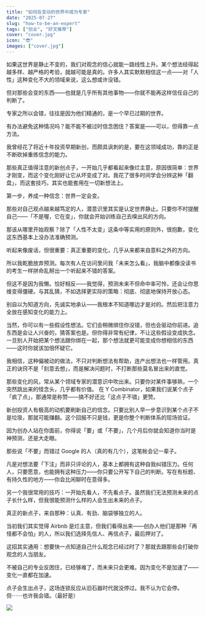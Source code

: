 ```yaml
---
title: "如何在变动的世界中成为专家"
date: "2025-07-27"
slug: "how-to-be-an-expert"
tags: ["创业", "好文推荐"]
cover: "cover.jpg"
icon: "😎"
images: ["cover.jpg"]
---
```

如果这世界是静止不变的，我们对观念的信心就能一路线性上升。某个想法经得起越多样、越严格的考验，就越可能是真的。许多人其实默默相信这一点——对「人性」这种变化不大的领域来说，这么想或许没错。



但对那些会变的东西——也就是几乎所有其他事物——你就不能再这样信任自己的判断了。



专家之所以会错，往往是因为他们精通的，是一个早已过期的世界。



有办法避免这种情况吗？能不能不被过时信念困住？答案是——可以，但得靠一点方法。



我曾经花了将近十年投资早期新创，而颇具讽刺的是，要在这领域成功，靠的正是不断砍掉重练信念的能力。



那些真正值得注意的新创点子，一开始几乎都看起来像烂主意，原因很简单：世界才刚变，而这个变化刚好让它从坏变成了对。我花了很多时间学会分辨这种「翻盘」，而这套技巧，其实也能套用在一切新想法上。



第一步，养成一种信念：世界一定会变。



那些对自己观点越来越笃定的人，潜意识里其实是认定世界静止。只要你不时提醒自己——「不是喔，它在变」，你就会开始训练自己去嗅出风的方向。



那该从哪里开始观察？除了「人性不太变」这条中等实用的原则外，很抱歉，变化这东西基本上没办法准确预测。



听起来像废话，但很重要：真正重要的变化，几乎从来都来自意料之外的方向。



所以我乾脆放弃预测。每次有人在访问里问我「未来怎么看」，我脑中都像没读书的考生一样拼命乱掰出一个听起来不错的答案。



但这不是因为我懒。恰好相反——我觉得，预测未来不但命中率可怜，还会让你思维变得僵硬。与其乱猜，不如选择更实际的策略：彻底、彻底地保持开放心态。



别自以为知道方向，先诚实地承认——我根本不知道哪边才是对的。然后把注意力全放在感知变化的能力上。



当然，你可以有一些假设性想法。它们会稍微绑住你没错，但也会驱动你前进。追东西是会让人兴奋的，猜答案也是。但你得非常有纪律，不让这些假设变成执念。
一旦别人开始把某个想法跟你绑在一起，那个想法就更可能变成你想相信的东西——这时你就该加倍怀疑它。



我相信，这种偏被动的做法，不只对判断想法有帮助，连产出想法也一样管用。真正的诀窍不是「刻意去想」，而是解决问题时，不打断那些莫名冒出来的直觉。



那些变化的风，常从某个领域专家的潜意识中吹出来。只要你对某件事够熟，一个突然跳出来的怪念头，几乎都有价值。
在 Y Combinator，如果我们说某个点子「疯了点」，那通常是称赞——搞不好还比「这点子不错」更赞。



新创投资人有极高的动机要刷新自己的信念。只要比别人早一步意识到某个点子不是垃圾，那就可能赚翻。这个回报不只是钱，更是你整个判断体系的现场验证。



因为创办人站在你面前，你得说「要」或「不要」，几个月后你就会知道你当时是神预测，还是大走眼。



那些说「不要」而错过 Google 的人（真的有几个），这笔帐会记一辈子。



凡是对想法要「下注」而非只评论的人，基本上都拥有这种自我纠错压力。任何人，只要愿意，也能拥有这种压力——你只要公开写下自己的判断。写在有标题、有持久性的地方——你会比闲聊时在意得多。



另一个我很常用的技巧：一开始先看人，不先看点子。虽然我们无法预测未来的点子长什么样，但我很能预测什么样的人会生出未来的点子。



真正的新点子，来自那种：认真、有劲、脑袋够独立的人。



当初我们其实觉得 Airbnb 是烂主意，但我们看得出来——创办人他们是那种「再怪都不会怕」的人，所以我们选择先信人、再信点子，最后押对了。



这招其实通用：想要快一点知道自己什么观念已经过时了？那就去跟那些会打破你观念的人当朋友。



不被自己的专业反困住，已经够难了，而未来只会更难。因为变化不是加速了——变化一直都在加速。



点子会生出点子，这场连锁反应从旧石器时代就没停过。我不认为它会停。
但⋯⋯也许我会错。（最好是）




![](https://prod-files-secure.s3.us-west-2.amazonaws.com/112d0858-5090-4d34-a606-b75eb8d65fd2/46476355-9cf3-4e99-9b7a-3531bc426380/1000202064.png?X-Amz-Algorithm=AWS4-HMAC-SHA256&X-Amz-Content-Sha256=UNSIGNED-PAYLOAD&X-Amz-Credential=ASIAZI2LB4664QQ6IPSI%2F20250805%2Fus-west-2%2Fs3%2Faws4_request&X-Amz-Date=20250805T194714Z&X-Amz-Expires=3600&X-Amz-Security-Token=IQoJb3JpZ2luX2VjECsaCXVzLXdlc3QtMiJHMEUCIDO2yOKPsU4E%2B%2FJHrWRsJKmXzqncC1dca6XPvSoE7lr0AiEAti5joTDViMs2B0o0EMYTQ5TE1s9XfTdSoPuN%2FFFmNXQq%2FwMIZBAAGgw2Mzc0MjMxODM4MDUiDG9%2FtgMxUFCvLcvHPSrcA4U0A9nFmQH3Byymoc1N3COekY4I9aSkqRit6w7Sm5nlfEYVhEfrW%2FJYWKzezsVeI1ewUF7nf3w8yFJ08tSBQY9l36dxaQz8d4ZiXNHgk%2F8MDN9RORE4XX8u1Nld9fPfanTDJWbYjAMdiFxdry81x1%2BnFlCo0BKx5g1QtIdTrP4zwCWBl7uwLqGIpA1865jP%2BtavVdlA2ijRyL7bIV3MPIadPGpelakhzRZ%2Br5FU6gjbjb%2Fd54xsTkEgPqZg4syeCTyuKSIfKj1ili37pQ7iZ8DFsPkBDTvADqjDdPzLOewV3Jnii%2B8aS%2Fi7CDIXx392vWm6ko0JZ6Xk087Zb1N0yZPASg9Q1KwKb%2FsdzUrhVuUE347gYmHBm6%2F7JzN0qv%2BdnYxfWL1MBDSV2D4VDJ5ybfzZetOLAYi9FWahayvv5l2EOkTmLMMT%2FIHhukELO1vYStYV7nTKNUPESiGQ9UfFr49mTpWbugu3e7TP8iEKsNt6btvgfn4OxuIkgOQonAkJ6YKMwSQTdblN%2BR%2BVll7X4V3tUavEB0Mn1JQt76r6q2IpnVUm2UH5PIRbhN1pWQtj1TkGeAIBu7Qcn5jNXYF8d%2BWXLv0%2FVcH95l1UayyAYfa%2BQU6DfLlFWFlawrT5MKuhycQGOqUBzSsPNQFfIf2HmZcolyJAIBARtjw4zF3dxEzByLvqcmwk46HuHu3ESEOVh%2F1btToSUDzCuN19LEMRgr1SnwqVcVVos8C046OAOifSm8fqBjfBm6FlkOYCr9Ghafc73xOOkf8agdq9eLkZIjA5%2FrcALYYEGdF7wGzejhHmiQnFYpZxsROV%2B5njmcnOGTrMwSlj9h%2FNwwkfaXJV3s%2F%2BGl7ZeHMqmCjh&X-Amz-Signature=c7089f8d0ead4464dc6d5cc8b77e8337a34e18a6d4e57e2b60822f1d48dfb0b5&X-Amz-SignedHeaders=host&x-amz-checksum-mode=ENABLED&x-id=GetObject)

